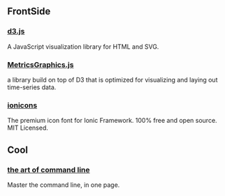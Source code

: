 ## FrontSide

### [d3.js](https://github.com/mbostock/d3)

A JavaScript visualization library for HTML and SVG.

### [MetricsGraphics.js](http://metricsgraphicsjs.org)

a library build on top of D3 that is optimized for visualizing and laying out time-series data.

### [ionicons](http://ionicons.com/)

The premium icon font for Ionic Framework. 100% free and open source. MIT Licensed.

## Cool

### [the art of command line](https://github.com/jlevy/the-art-of-command-line)

Master the command line, in one page.